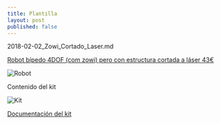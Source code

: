```yaml
---
title: Plantilla
layout: post
published: false
---
```

2018-02-02_Zowi_Cortado_Laser.md

[Robot bípedo 4DOF (com zowi) pero con estructura cortada a láser 43€](https://es.aliexpress.com/item/SunFounder-DIY-4-DOF-Robot-Kit-Sloth-Learning-Kit-for-Arduino-Nano/32804633629.html)



![Robot](https://ae01.alicdn.com/kf/HTB1BfkEdm_I8KJjy0Foq6yFnVXaw/SunFounder-DIY-4-DOF-Pereza-del-Kit-Robot-Kit-de-Aprendizaje-para-Arduino-Nano-Robot-BRICOLAJE.jpg_640x640.jpg)

Contenido del kit

![Kit](http://p.globalsources.com/IMAGES/PDT/B0824152919/Equipo-del-robot-de-DIY-4-DOF.jpg)

[Documentación del kit](https://www.sunfounder.com/learn/oycategory/DIY-4-DOF-Robot-Kit-Sloth.html)

